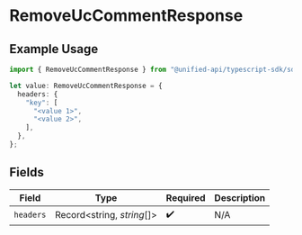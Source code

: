 # RemoveUcCommentResponse

## Example Usage

```typescript
import { RemoveUcCommentResponse } from "@unified-api/typescript-sdk/sdk/models/operations";

let value: RemoveUcCommentResponse = {
  headers: {
    "key": [
      "<value 1>",
      "<value 2>",
    ],
  },
};
```

## Fields

| Field                      | Type                       | Required                   | Description                |
| -------------------------- | -------------------------- | -------------------------- | -------------------------- |
| `headers`                  | Record<string, *string*[]> | :heavy_check_mark:         | N/A                        |